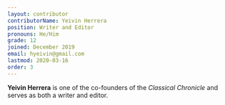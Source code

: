 ```yaml
---
layout: contributor
contributorName: Yeivin Herrera
position: Writer and Editor
pronouns: He/Him
grade: 12
joined: December 2019
email: hyeivin@gmail.com
lastmod: 2020-03-16
order: 3
---
```

**Yeivin Herrera** is one of the co-founders of the *Classical Chronicle* and serves as both a writer and editor.
